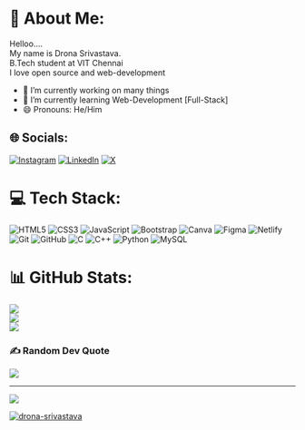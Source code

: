 # 💫 About Me:
Helloo....<br>My name is Drona Srivastava.<br>B.Tech student at VIT Chennai<br>I love open source and web-development
- 🔭 I’m currently working on many things
- 🌱 I’m currently learning Web-Development [Full-Stack]
- 😄 Pronouns: He/Him

## 🌐 Socials:
[![Instagram](https://img.shields.io/badge/Instagram-%23E4405F.svg?logo=Instagram&logoColor=white)](https://instagram.com/https://www.instagram.com/drona_16/) [![LinkedIn](https://img.shields.io/badge/LinkedIn-%230077B5.svg?logo=linkedin&logoColor=white)](https://linkedin.com/in/https://www.linkedin.com/in/drona-srivastava-141a4a288/) [![X](https://img.shields.io/badge/X-black.svg?logo=X&logoColor=white)](https://x.com/https://x.com/drona_16) 

# 💻 Tech Stack:
![HTML5](https://img.shields.io/badge/html5-%23E34F26.svg?style=for-the-badge&logo=html5&logoColor=white)  ![CSS3](https://img.shields.io/badge/css3-%231572B6.svg?style=for-the-badge&logo=css3&logoColor=white) ![JavaScript](https://img.shields.io/badge/javascript-%23323330.svg?style=for-the-badge&logo=javascript&logoColor=%23F7DF1E) ![Bootstrap](https://img.shields.io/badge/bootstrap-%238511FA.svg?style=for-the-badge&logo=bootstrap&logoColor=white) ![Canva](https://img.shields.io/badge/Canva-%2300C4CC.svg?style=for-the-badge&logo=Canva&logoColor=white) ![Figma](https://img.shields.io/badge/figma-%23F24E1E.svg?style=for-the-badge&logo=figma&logoColor=white) ![Netlify](https://img.shields.io/badge/netlify-%23000000.svg?style=for-the-badge&logo=netlify&logoColor=#00C7B7)![Git](https://img.shields.io/badge/git-%23F05033.svg?style=for-the-badge&logo=git&logoColor=white) ![GitHub](https://img.shields.io/badge/github-%23121011.svg?style=for-the-badge&logo=github&logoColor=white) ![C](https://img.shields.io/badge/c-%2300599C.svg?style=for-the-badge&logo=c&logoColor=white) ![C++](https://img.shields.io/badge/c++-%2300599C.svg?style=for-the-badge&logo=c%2B%2B&logoColor=white) ![Python](https://img.shields.io/badge/python-3670A0?style=for-the-badge&logo=python&logoColor=ffdd54) ![MySQL](https://img.shields.io/badge/mysql-4479A1.svg?style=for-the-badge&logo=mysql&logoColor=white) 
# 📊 GitHub Stats:
![](https://github-readme-stats.vercel.app/api?username=Drona-Srivastava&theme=dark&hide_border=false&include_all_commits=false&count_private=true)<br/>
![](https://github-readme-streak-stats.herokuapp.com/?user=Drona-Srivastava&theme=dark&hide_border=false)<br/>
![](https://github-readme-stats.vercel.app/api/top-langs/?username=Drona-Srivastava&theme=dark&hide_border=false&include_all_commits=false&count_private=true&layout=compact)

### ✍️ Random Dev Quote
![](https://quotes-github-readme.vercel.app/api?type=horizontal&theme=radical)

---
[![](https://visitcount.itsvg.in/api?id=Drona-Srivastava&icon=1&color=3)](https://visitcount.itsvg.in)

<!-- Proudly created with GPRM ( https://gprm.itsvg.in ) -->

<p align="left"> <a href="https://github.com/ryo-ma/github-profile-trophy"><img src="https://github-profile-trophy.vercel.app/?username=drona-srivastava" alt="drona-srivastava" /></a> </p>

